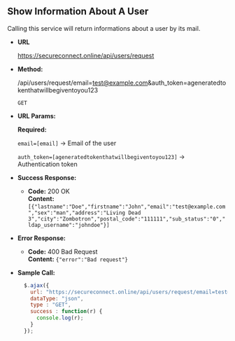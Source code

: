 **Show Information About A User**
----
Calling this service will return informations about a user by its mail.

* **URL**

  https://secureconnect.online/api/users/request

* **Method:**
  
  /api/users/request/email=test@example.com&auth_token=ageneratedtokenthatwillbegiventoyou123

  `GET`
  
*  **URL Params:** 

   **Required:**
 
   `email=[email]`
   -> Email of the user
   
   `auth_token=[ageneratedtokenthatwillbegiventoyou123]`
   -> Authentication token

* **Success Response:**

  * **Code:** 200 OK<br />
    **Content:** `[{"lastname":"Doe","firstname":"John","email":"test@example.com","sex":"man","address":"Living Dead 3","city":"Zombotron","postal_code":"111111","sub_status":"0","ldap_username":"johndoe"}]`
 
* **Error Response:**

  * **Code:** 400 Bad Request<br />
    **Content:** `{"error":"Bad request"}`

* **Sample Call:**

  ```javascript
    $.ajax({
      url: "https://secureconnect.online/api/users/request/email=test@example.com&auth_token=ageneratedtokenthatwillbegiventoyou123",
      dataType: "json",
      type : "GET",
      success : function(r) {
        console.log(r);
      }
    });
  ```